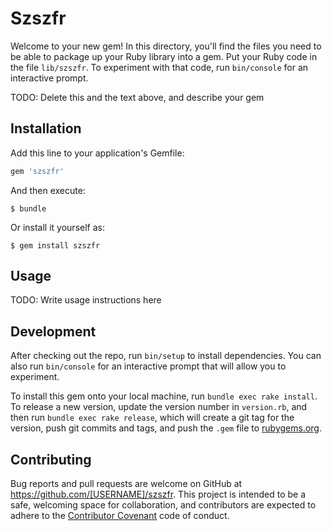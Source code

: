 # Szszfr

Welcome to your new gem! In this directory, you'll find the files you need to be able to package up your Ruby library into a gem. Put your Ruby code in the file `lib/szszfr`. To experiment with that code, run `bin/console` for an interactive prompt.

TODO: Delete this and the text above, and describe your gem

## Installation

Add this line to your application's Gemfile:

```ruby
gem 'szszfr'
```

And then execute:

    $ bundle

Or install it yourself as:

    $ gem install szszfr

## Usage

TODO: Write usage instructions here

## Development

After checking out the repo, run `bin/setup` to install dependencies. You can also run `bin/console` for an interactive prompt that will allow you to experiment.

To install this gem onto your local machine, run `bundle exec rake install`. To release a new version, update the version number in `version.rb`, and then run `bundle exec rake release`, which will create a git tag for the version, push git commits and tags, and push the `.gem` file to [rubygems.org](https://rubygems.org).

## Contributing

Bug reports and pull requests are welcome on GitHub at https://github.com/[USERNAME]/szszfr. This project is intended to be a safe, welcoming space for collaboration, and contributors are expected to adhere to the [Contributor Covenant](contributor-covenant.org) code of conduct.


